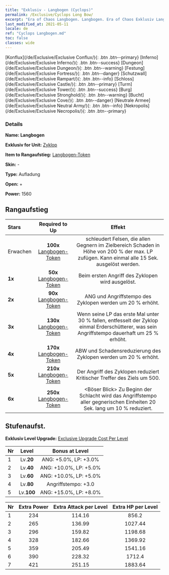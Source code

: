 ```yaml
---
title: "Exklusiv - Langbogen (Cyclops)"
permalink: /Exclusive/Cyclops Long Bow/
excerpt: "Era of Chaos Langbogen. Langbogen. Era of Chaos Exklusiv Langbogen. Zyklop Exklusiv."
last_modified_at: 2021-05-11
locale: de
ref: "Cyclops Langbogen.md"
toc: false
classes: wide
---
```

 [Konflux](/de/Exclusive/Exclusive Conflux/){: .btn .btn--primary} [Inferno](/de/Exclusive/Exclusive Inferno/){: .btn .btn--success} [Dungeon](/de/Exclusive/Exclusive Dungeon/){: .btn .btn--warning} [Festung](/de/Exclusive/Exclusive Fortress/){: .btn .btn--danger} [Schutzwall](/de/Exclusive/Exclusive Rampart/){: .btn .btn--info} [Schloss](/de/Exclusive/Exclusive Castle/){: .btn .btn--primary} [Turm](/de/Exclusive/Exclusive Tower/){: .btn .btn--success} [Burg](/de/Exclusive/Exclusive Stronghold/){: .btn .btn--warning} [Bucht](/de/Exclusive/Exclusive Cove/){: .btn .btn--danger} [Neutrale Armee](/de/Exclusive/Exclusive Neutral Army/){: .btn .btn--info} [Nekropolis](/de/Exclusive/Exclusive Necropolis/){: .btn .btn--primary} 

### Details
 **Name: Langbogen** 

 **Exklusiv for Unit:** [Zyklop](/de/units/Cyclops/) 

 **Item to Rangaufstieg:** [Langbogen-Token](/ItemsDE/con_914/)

 **Skin:** -

 **Type:** Aufladung

 **Open:** +

 **Power:** 1560

## Rangaufstieg

  |     Stars    |  Required to Up | Effekt |
  |:-------------|:---------------:|:---------------:|
  |  Erwachen  | **100x** [Langbogen-Token](/ItemsDE/con_914/) | <Felswurf> schleudert Felsen, die allen Gegnern im Zielbereich Schaden in Höhe von 200 % der max. LP zufügen. Kann einmal alle 15 Sek. ausgelöst werden. |
  | **1x** <i class="fas fa-star"/> | **50x** [Langbogen-Token](/ItemsDE/con_914/) | Beim ersten Angriff des Zyklopen wird <Felswurf> ausgelöst. |
  | **2x** <i class="fas fa-star"/> | **90x** [Langbogen-Token](/ItemsDE/con_914/) | ANG und Angriffstempo des Zyklopen werden um 20 % erhöht. |
  | **3x** <i class="fas fa-star"/> | **130x** [Langbogen-Token](/ItemsDE/con_914/) | Wenn seine LP das erste Mal unter 30 % fallen, entfesselt der Zyklop einmal Erderschütterer, was sein Angriffstempo dauerhaft um 25 % erhöht. |
  | **4x** <i class="fas fa-star"/> | **170x** [Langbogen-Token](/ItemsDE/con_914/) | ABW und Schadensreduzierung des Zyklopen werden um 20 % erhöht. |
  | **5x** <i class="fas fa-star"/> | **210x** [Langbogen-Token](/ItemsDE/con_914/) | Der Angriff des Zyklopen reduziert Kritischer Treffer des Ziels um 500. |
  | **6x** <i class="fas fa-star"/> | **250x** [Langbogen-Token](/ItemsDE/con_914/) | <Böser Blick> Zu Beginn der Schlacht wird das Angriffstempo aller gegnerischen Einheiten 20 Sek. lang um 10 % reduziert. |


## Stufenaufst.
 **Exklusiv Level Upgrade:** [Exclusive Upgrade Cost Per Level](/Exclusive/ExclusiveUpgradeCostPerLevel/)

  |  Nr  |   Level  | Bonus at Level |
  |:-----|:--------:|:--------------:|
  | 1 | Lv.**20** | ANG: +5.0%, LP: +3.0% |
  | 2 | Lv.**40** | ANG: +10.0%, LP: +5.0% |
  | 3 | Lv.**60** | ANG: +10.0%, LP: +5.0% |
  | 4 | Lv.**80** | Angriffstempo: +3.0 |
  | 5 | Lv.**100** | ANG: +15.0%, LP: +8.0% |


  |  Nr  |  Extra Power | Extra Attack per Level | Extra HP per Level |
  |:-----|:--------:|:--------:|:--------:|
  | 1 | 234 | 114.16 | 856.2 |
  | 2 | 265 | 136.99 | 1027.44 |
  | 3 | 296 | 159.82 | 1198.68 |
  | 4 | 328 | 182.66 | 1369.92 |
  | 5 | 359 | 205.49 | 1541.16 |
  | 6 | 390 | 228.32 | 1712.4 |
  | 7 | 421 | 251.15 | 1883.64 |


